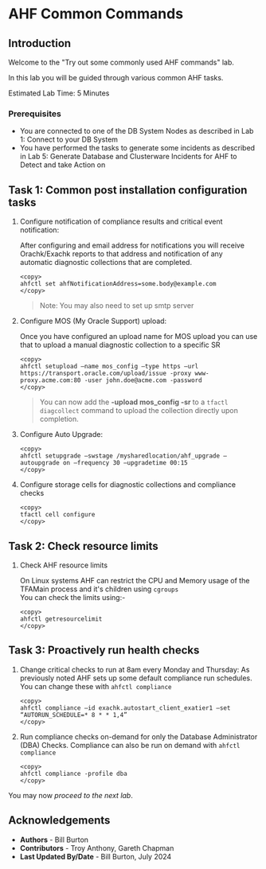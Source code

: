 # AHF Common Commands 

## Introduction
Welcome to the "Try out some commonly used AHF commands" lab.

In this lab you will be guided through various common AHF tasks.

Estimated Lab Time: 5 Minutes

### Prerequisites
- You are connected to one of the DB System Nodes as described in Lab 1: Connect to your DB System
- You have performed the tasks to generate some incidents as described in Lab 5: Generate Database and Clusterware Incidents for AHF to Detect and take Action on


## Task 1: Common post installation configuration tasks

1. Configure notification of compliance results and critical event notification:

    After configuring and email address for notifications you will receive Orachk/Exachk reports to that address and notification of any  
    automatic diagnostic collections that are completed.
    ```
    <copy>
    ahfctl set ahfNotificationAddress=some.body@example.com
    </copy>
    ```
    >Note: You may also need to set up smtp server 

2. Configure MOS (My Oracle Support) upload:

    Once you have configured an upload name for MOS upload you can use that to upload a manual diagnostic collection to a specific SR
    ```
    <copy>
    ahfctl setupload –name mos_config –type https –url https://transport.oracle.com/upload/issue -proxy www-proxy.acme.com:80 -user john.doe@acme.com -password
    </copy>
    ```
    > You can now add the **-upload mos_config -sr <mysrnumber>** to a `tfactl diagcollect` command to upload the collection directly upon completion.
    

3. Configure Auto Upgrade:
    ```
    <copy>
    ahfctl setupgrade –swstage /mysharedlocation/ahf_upgrade –autoupgrade on –frequency 30 –upgradetime 00:15
    </copy>
    ```

4. Configure storage cells for diagnostic collections and compliance checks
    ```
    <copy>
    tfactl cell configure
    </copy>
    ```

## Task 2: Check resource limits

1. Check AHF resource limits

    On Linux systems AHF can restrict the CPU and Memory usage of the TFAMain process and it's children using `cgroups`  
    You can check the limits using:-
    ```
    <copy>
    ahfctl getresourcelimit
    </copy>
    ```

## Task 3: Proactively run health checks

1. Change critical checks to run at 8am every Monday and Thursday:
    As previously noted AHF sets up some default compliance run schedules.
    You can change these with `ahfctl compliance`
    ```
    <copy>
    ahfctl compliance –id exachk.autostart_client_exatier1 –set “AUTORUN_SCHEDULE=* 8 * * 1,4”
    </copy>
    ```

2. Run compliance checks on-demand for only the Database Administrator (DBA) Checks.
    Compliance can also be run on demand with `ahfctl compliance`
    ```
    <copy>
    ahfctl compliance -profile dba
    </copy>
    ```


You may now *proceed to the next lab*.  

## Acknowledgements
* **Authors** - Bill Burton
* **Contributors** - Troy Anthony, Gareth Chapman
* **Last Updated By/Date** - Bill Burton, July  2024
